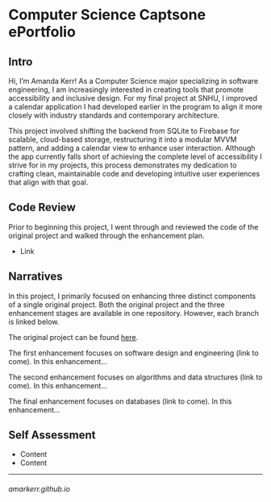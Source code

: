 # Computer Science Captsone ePortfolio

## Intro
Hi, I’m Amanda Kerr! As a Computer Science major specializing in software engineering, I am increasingly interested in creating tools that promote accessibility and inclusive design. For my final project at SNHU, I improved a calendar application I had developed earlier in the program to align it more closely with industry standards and contemporary architecture.

This project involved shifting the backend from SQLite to Firebase for scalable, cloud-based storage, restructuring it into a modular MVVM pattern, and adding a calendar view to enhance user interaction. Although the app currently falls short of achieving the complete level of accessibility I strive for in my projects, this process demonstrates my dedication to crafting clean, maintainable code and developing intuitive user experiences that align with that goal.



## Code Review
Prior to beginning this project, I went through and reviewed the code of the original project and walked through the enhancement plan.
- Link



## Narratives
In this project, I primarily focused on enhancing three distinct components of a single original project. Both the original project and the three enhancement stages are available in one repository. However, each branch is linked below.

The original project can be found [here](https://github.com/amarkerr/CS499Capstone/tree/original "Original Branch").

The first enhancement focuses on software design and engineering (link to come). In this enhancement...

The second enhancement focuses on algorithms and data structures (link to come). In this enhancement...

The final enhancement focuses on databases (link to come). In this enhancement...


## Self Assessment
- Content
- Content

___
###### amarkerr.github.io
